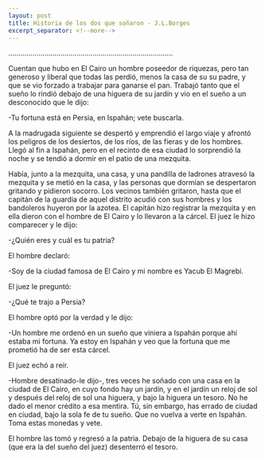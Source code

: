 ```yaml
---
layout: post
title: Historia de los dos que soñaron - J.L.Borges
excerpt_separator: <!--more-->
---
```

..................................................................................

Cuentan que hubo en El Cairo un hombre poseedor de riquezas, pero tan
generoso y liberal que todas las perdió, menos la casa de su su padre, y que se 
vio forzado a trabajar para ganarse el pan. Trabajó tanto que el sueño lo rindió 
debajo de una higuera de su jardín y vio en el sueño a un desconocido que le dijo:

-Tu fortuna está en Persia, en Ispahán; vete buscarla.

A la madrugada siguiente se despertó y emprendió el largo viaje y afrontó los 
peligros de los desiertos, de los ríos, de las fieras y de los hombres. Llegó al fin a 
Ispahán, pero en el recinto de esa ciudad lo sorprendió la noche y se tendió a 
dormir en el patio de una mezquita.

Había, junto a la mezquita, una casa, y una pandilla de ladrones atravesó la 
mezquita y se metió en la casa, y las personas que dormían se despertaron 
gritando y pidieron socorro. Los vecinos también gritaron, hasta que el capitán de 
la guardia de aquel distrito acudió con sus hombres y los bandoleros huyeron por 
la azotea. El capitán hizo registrar la mezquita y en ella dieron con el hombre de El 
Cairo y lo llevaron a la cárcel. El juez le hizo comparecer y le dijo:

-¿Quién eres y cuál es tu patria?

El hombre declaró:

-Soy de la ciudad famosa de El Cairo y mi nombre es Yacub El Magrebí.

El juez le preguntó:

-¿Qué te trajo a Persia?

El hombre optó por la verdad y le dijo:

-Un hombre me ordenó en un sueño que viniera a Ispahán porque ahí estaba mi 
fortuna. Ya estoy en Ispahán y veo que la fortuna que me prometió ha de ser esta 
cárcel.

El juez echó a reír.

-Hombre desatinado-le dijo-, tres veces he soñado con una casa en la ciudad de 
El Cairo, en cuyo fondo hay un jardín, y en el jardín un reloj de sol y después del 
reloj de sol una higuera, y bajo la higuera un tesoro. No he dado el menor crédito a 
esa mentira. Tú, sin embargo, has errado de ciudad en ciudad, bajo la sola fe de tu 
sueño. Que no vuelva a verte en Ispahán. Toma estas monedas y vete.

El hombre las tomó y regresó a la patria. Debajo de la higuera de su casa (que era 
la del sueño del juez) desenterró el tesoro.
